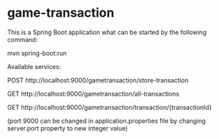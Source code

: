 # game-transaction

This is a Spring Boot application what can be started by the following command:

mvn spring-boot:run

Available services:

POST http://localhost:9000/gametransaction/store-transaction

GET http://localhost:9000/gametransaction/all-transactions

GET http://localhost:9000/gametransaction/transaction/{transactionId}

(port 9000 can be changed in application.properties file by changing server.port property to new integer value)
